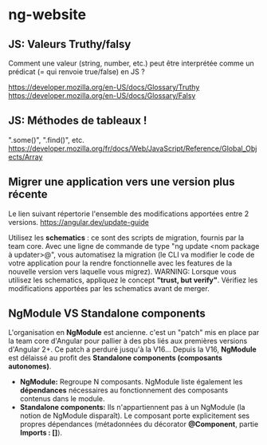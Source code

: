 # ng-website

## JS: Valeurs Truthy/falsy

Comment une valeur (string, number, etc.) peut être interprétée comme un prédicat (= qui renvoie true/false) en JS ?

https://developer.mozilla.org/en-US/docs/Glossary/Truthy
https://developer.mozilla.org/en-US/docs/Glossary/Falsy

## JS: Méthodes de tableaux !

".some()", ".find()", etc.
https://developer.mozilla.org/fr/docs/Web/JavaScript/Reference/Global_Objects/Array

## Migrer une application vers une version plus récente

Le lien suivant répertorie l'ensemble des modifications apportées entre 2 versions.
https://angular.dev/update-guide

Utilisez les **schematics** : ce sont des scripts de migration, fournis par la team core. Avec une ligne de commande de type "ng update <nom package à updater>@<version>", vous automatisez la migration (le CLI va modifier le code de votre application pour la rendre fonctionnelle avec les features de la nouvelle version vers laquelle vous migrez). WARNING: Lorsque vous utilisez les schematics, appliquez le concept **"trust, but verify"**. Vérifiez les modifications apportées par les schematics avant de merger.

## NgModule VS Standalone components

L'organisation en **NgModule** est ancienne. c'est un "patch" mis en place par la team core d'Angular pour pallier à des pbs liés aux premières versions d'Angular 2+. Ce patch a perduré jusqu'à la V16... Depuis la V16, **NgModule** est délaissé au profit des **Standalone components (composants autonomes)**.

- **NgModule:** Regroupe N composants. NgModule liste également les **dépendances** nécessaires au fonctionnement des composants contenus dans le module.
- **Standalone components:** Ils n'appartiennent pas à un NgModule (la notion de NgModule disparaît). Le composant porte explicitement ses propres dépendances (métadonnées du décorator **@Component**, partie **Imports : []**).
